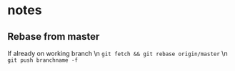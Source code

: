 # notes

## Rebase from master

If already on working branch \n
`git fetch && git rebase origin/master` \n
`git push branchname -f`
